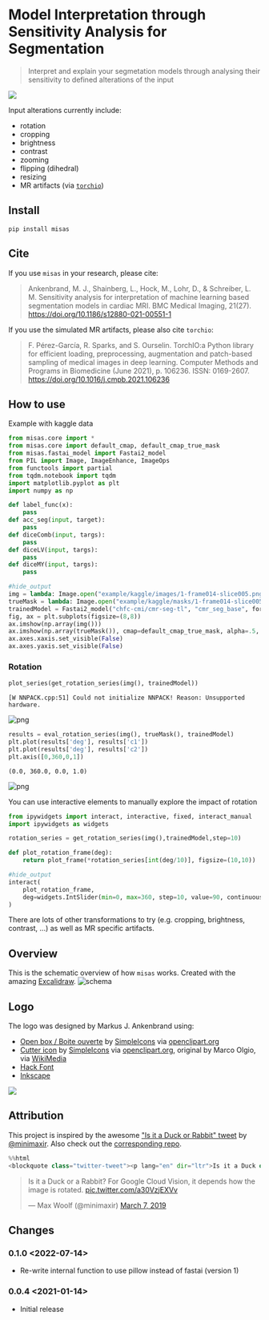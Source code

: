 # Model Interpretation through Sensitivity Analysis for Segmentation
> Interpret and explain your segmetation models through analysing their sensitivity to defined alterations of the input


![](logo.svg)

Input alterations currently include:
 - rotation
 - cropping
 - brightness
 - contrast
 - zooming
 - flipping (dihedral)
 - resizing
 - MR artifacts (via [`torchio`](https://github.com/fepegar/torchio))

## Install

`pip install misas`

## Cite

If you use `misas` in your research, please cite:
> Ankenbrand, M. J., Shainberg, L., Hock, M., Lohr, D., & Schreiber, L. M. Sensitivity analysis for interpretation of machine learning based segmentation models in cardiac MRI. BMC Medical Imaging, 21(27). https://doi.org/10.1186/s12880-021-00551-1

If you use the simulated MR artifacts, please also cite `torchio`:
> F. Pérez-García, R. Sparks, and S. Ourselin. TorchIO:a Python library for efficient loading, preprocessing, augmentation and patch-based sampling of medical images in deep learning. Computer Methods and Programs in Biomedicine (June 2021), p. 106236. ISSN: 0169-2607. https://doi.org/10.1016/j.cmpb.2021.106236

## How to use

Example with kaggle data

```python
from misas.core import *
from misas.core import default_cmap, default_cmap_true_mask
from misas.fastai_model import Fastai2_model
from PIL import Image, ImageEnhance, ImageOps
from functools import partial
from tqdm.notebook import tqdm
import matplotlib.pyplot as plt
import numpy as np

```

```python
def label_func(x):
    pass
def acc_seg(input, target):
    pass
def diceComb(input, targs):
    pass
def diceLV(input, targs):
    pass
def diceMY(input, targs):
    pass
```

```python
#hide_output
img = lambda: Image.open("example/kaggle/images/1-frame014-slice005.png").convert("RGB")
trueMask = lambda: Image.open("example/kaggle/masks/1-frame014-slice005.png").convert("I")
trainedModel = Fastai2_model("chfc-cmi/cmr-seg-tl", "cmr_seg_base", force_reload=False)
fig, ax = plt.subplots(figsize=(8,8))
ax.imshow(np.array(img()))
ax.imshow(np.array(trueMask()), cmap=default_cmap_true_mask, alpha=.5, interpolation="nearest")
ax.axes.xaxis.set_visible(False)
ax.axes.yaxis.set_visible(False)
```

### Rotation

```python
plot_series(get_rotation_series(img(), trainedModel))
```

    [W NNPACK.cpp:51] Could not initialize NNPACK! Reason: Unsupported hardware.



    
![png](docs/images/output_12_1.png)
    


```python
results = eval_rotation_series(img(), trueMask(), trainedModel)
plt.plot(results['deg'], results['c1'])
plt.plot(results['deg'], results['c2'])
plt.axis([0,360,0,1])
```




    (0.0, 360.0, 0.0, 1.0)




    
![png](docs/images/output_13_1.png)
    


You can use interactive elements to manually explore the impact of rotation

```python
from ipywidgets import interact, interactive, fixed, interact_manual
import ipywidgets as widgets
```

```python
rotation_series = get_rotation_series(img(),trainedModel,step=10)
```

```python
def plot_rotation_frame(deg):
    return plot_frame(*rotation_series[int(deg/10)], figsize=(10,10))
```

```python
#hide_output
interact(
    plot_rotation_frame,
    deg=widgets.IntSlider(min=0, max=360, step=10, value=90, continuous_update=False)
)
```

There are lots of other transformations to try (e.g. cropping, brightness, contrast, ...) as well as MR specific artifacts.

## Overview

This is the schematic overview of how `misas` works. Created with the amazing [Excalidraw](https://excalidraw.com/).
![schema](schema.svg)

## Logo

The logo was designed by Markus J. Ankenbrand using:
 - [Open box / Boite ouverte](https://openclipart.org/detail/29155/open-box-boite-ouverte) by [SimpleIcons](https://openclipart.org/artist/SimpleIcons) via [openclipart.org](https://openclipart.org)
 - [Cutter icon](https://openclipart.org/detail/213227/cutter-icon) by [SimpleIcons](https://openclipart.org/artist/SimpleIcons) via [openclipart.org](https://openclipart.org), original by Marco Olgio, via [WikiMedia](commons.wikimedia.org/wiki/File:Utility_Knife_by_Marco_Olgio.svg)
 - [Hack Font](https://sourcefoundry.org/hack/)
 - [Inkscape](https://inkscape.org)
 
![](logo.svg)

## Attribution

This project is inspired by the awesome ["Is it a Duck or Rabbit" tweet](https://twitter.com/minimaxir/status/1103676561809539072) by [@minimaxir](https://twitter.com/minimaxir). Also check out the [corresponding repo](https://github.com/minimaxir/optillusion-animation).


```python
%%html
<blockquote class="twitter-tweet"><p lang="en" dir="ltr">Is it a Duck or a Rabbit? For Google Cloud Vision, it depends how the image is rotated. <a href="https://t.co/a30VzjEXVv">pic.twitter.com/a30VzjEXVv</a></p>&mdash; Max Woolf (@minimaxir) <a href="https://twitter.com/minimaxir/status/1103676561809539072?ref_src=twsrc%5Etfw">March 7, 2019</a></blockquote> <script async src="https://platform.twitter.com/widgets.js" charset="utf-8"></script> 
```


<blockquote class="twitter-tweet"><p lang="en" dir="ltr">Is it a Duck or a Rabbit? For Google Cloud Vision, it depends how the image is rotated. <a href="https://t.co/a30VzjEXVv">pic.twitter.com/a30VzjEXVv</a></p>&mdash; Max Woolf (@minimaxir) <a href="https://twitter.com/minimaxir/status/1103676561809539072?ref_src=twsrc%5Etfw">March 7, 2019</a></blockquote> <script async src="https://platform.twitter.com/widgets.js" charset="utf-8"></script> 



## Changes

### 0.1.0 <2022-07-14>
- Re-write internal function to use pillow instead of fastai (version 1)

### 0.0.4 <2021-01-14>
- Initial release
